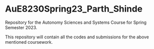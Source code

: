 # AuE8230Spring23_Parth_Shinde
Repository for the Autonomy Sciences and Systems Course for Spring Semester 2023. 

This repository will contain all the codes and submissions for the above mentioned coursework.
